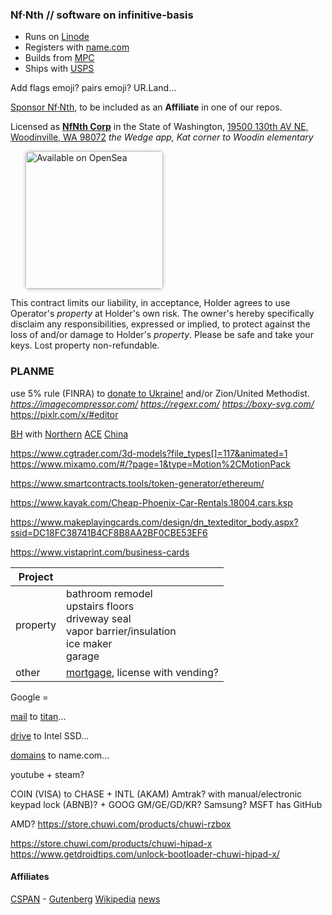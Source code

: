 
### Nf·Nth // software on infinitive-basis

- Runs on [Linode](https://cloud.linode.com)
- Registers with [name.com](https://www.name.com)
- Builds from [MPC](https://www.makeplayingcards.com) 
- Ships with [USPS](https://www.usps.com/business/web-tools-apis/documentation-updates.htm)

Add flags emoji? pairs emoji? UR.Land...

[Sponsor Nf·Nth](https://github.com/sponsors/nfnth), to be included as an **Affiliate** in one of our repos.

Licensed as [**NfNth Corp**](https://secure.dor.wa.gov/) in the State of Washington, [19500 130th AV NE, Woodinville, WA 98072](https://blue.kingcounty.com/Assessor/eRealProperty/Dashboard.aspx?ParcelNbr=1428900123) *the Wedge app, Kat corner to Woodin elementary*

<a href="https://opensea.io/nfnth" title="Buy on OpenSea" target="_blank"><img style="margin-left:24px; width:220px; border-radius:5px; box-shadow: 0px 1px 6px rgba(0, 0, 0, 0.25);" src="https://storage.googleapis.com/opensea-static/Logomark/Badge%20-%20Available%20On%20-%20Light.png" alt="Available on OpenSea" /></a>

This contract limits our liability, in acceptance, Holder agrees to use Operator's *property* at Holder's own risk. The owner's hereby specifically disclaim any responsibilities, expressed or implied, to protect against the loss of and/or damage to Holder's *property*. Please be safe and take your keys. Lost property non-refundable.

### PLANME


use 5% rule (FINRA) to [donate to Ukraine!](https://engine.presearch.org/search?q=donate+to+ukraine) and/or Zion/United Methodist.  *https://imagecompressor.com/* *https://regexr.com/* *https://boxy-svg.com/* https://pixlr.com/x/#editor

[BH](https://www.bhphotovideo.com/) with [Northern](https://www.northerntool.com/) [ACE](https://www.acehardware.com/)
[China](https://www.made-in-china.com/products-search/hot-china-products/Intel_Tablet.html)

https://www.cgtrader.com/3d-models?file_types[]=117&animated=1
https://www.mixamo.com/#/?page=1&type=Motion%2CMotionPack

https://www.smartcontracts.tools/token-generator/ethereum/

https://www.kayak.com/Cheap-Phoenix-Car-Rentals.18004.cars.ksp

https://www.makeplayingcards.com/design/dn_texteditor_body.aspx?ssid=DC18FC38741B4CF8B8AA2BF0CBE53EF6

https://www.vistaprint.com/business-cards

|Project||
|-|-|
|property|bathroom remodel<br/>upstairs floors<br/>driveway seal<br/>vapor barrier/insulation<br/>ice maker<br/>garage|
|other|[mortgage](loandepot.com), license with vending?|

Google = 

[mail](https://mail.google.com/mail/u/0/#inbox) to [titan](https://app.titan.email/login/)...

[drive](https://drive.google.com/drive/my-drive) to Intel SSD...

[domains](https://domains.google.com/registrar/) to name.com...

youtube + steam?

COIN (VISA) to CHASE + INTL (AKAM) 
Amtrak? with manual/electronic keypad lock (ABNB)? + GOOG GM/GE/GD/KR? Samsung? MSFT has GitHub

AMD? https://store.chuwi.com/products/chuwi-rzbox

https://store.chuwi.com/products/chuwi-hipad-x
https://www.getdroidtips.com/unlock-bootloader-chuwi-hipad-x/

#### Affiliates

[CSPAN](https://www.c-span.org) - [Gutenberg](http://www.gutenberg.org) [Wikipedia](https://www.wikipedia.org/wiki/Special:Random) [news](https://wikipedia.org/wiki/Main_Page)
